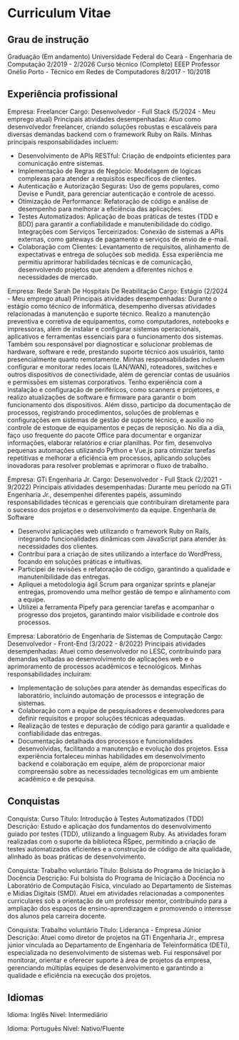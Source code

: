 # Curriculum Vitae

## Grau de instrução

Graduação (Em andamento)
Universidade Federal do Ceará - Engenharia de Computação
2/2019 - 2/2026
Curso técnico (Completo)
EEEP Professor Onélio Porto - Técnico em Redes de Computadores
8/2017 - 10/2018

## Experiência profissional

Empresa: Freelancer
Cargo: Desenvolvedor - Full Stack (5/2024 - Meu emprego atual)
Principais atividades desempenhadas: Atuo como desenvolvedor freelancer, criando
soluções robustas e escaláveis para diversas demandas backend com o framework Ruby
on Rails. Minhas principais responsabilidades incluem:
- Desenvolvimento de APIs RESTful: Criação de endpoints eficientes para comunicação entre
sistemas.
- Implementação de Regras de Negócio: Modelagem de lógicas complexas para atender a
requisitos específicos de clientes.
- Autenticação e Autorização Seguras: Uso de gems populares, como Devise e Pundit, para
gerenciar autenticação e controle de acesso.
- Otimização de Performance: Refatoração de código e análise de desempenho para
melhorar a eficiência das aplicações.
- Testes Automatizados: Aplicação de boas práticas de testes (TDD e BDD) para garantir a
confiabilidade e manutenibilidade do código.
Integrações com Serviços Terceirizados: Conexão de sistemas a APIs externas, como
gateways de pagamento e serviços de envio de e-mail.
- Colaboração com Clientes: Levantamento de requisitos, alinhamento de expectativas e
entrega de soluções sob medida.
Essa experiência me permitiu aprimorar habilidades técnicas e de comunicação,
desenvolvendo projetos que atendem a diferentes nichos e necessidades de mercado.

Empresa: Rede Sarah De Hospitais De Reabilitação
Cargo: Estágio (2/2024 - Meu emprego atual)
Principais atividades desempenhadas: Durante o estágio como técnico de informática,
desempenho diversas atividades relacionadas à manutenção e suporte técnico. Realizo
a manutenção preventiva e corretiva de equipamentos, como computadores, notebooks e
impressoras, além de instalar e configurar sistemas operacionais, aplicativos e ferramentas
essenciais para o funcionamento dos sistemas. Também sou responsável por diagnosticar e
solucionar problemas de hardware, software e rede, prestando suporte técnico aos usuários,
tanto presencialmente quanto remotamente.
Minhas responsabilidades incluem configurar e monitorar redes locais (LAN/WAN),
roteadores, switches e outros dispositivos de conectividade, além de gerenciar contas de
usuários e permissões em sistemas corporativos. Tenho experiência com a instalação e
configuração de periféricos, como scanners e projetores, e realizo atualizações de software
e firmware para garantir o bom funcionamento dos dispositivos.
Além disso, participo da documentação de processos, registrando procedimentos, soluções
de problemas e configurações em sistemas de gestão de suporte técnico, e auxilio no
controle de estoque de equipamentos e peças de reposição. No dia a dia, faço uso frequente
do pacote Office para documentar e organizar informações, elaborar relatórios e criar
planilhas.
Por fim, desenvolvo pequenas automações utilizando Python e Vue.js para otimizar tarefas
repetitivas e melhorar a eficiência em processos, aplicando soluções inovadoras para
resolver problemas e aprimorar o fluxo de trabalho.

Empresa: GTi Engenharia Jr.
Cargo: Desenvolvedor - Full Stack (2/2021 - 9/2022)
Principais atividades desempenhadas: Durante meu período na GTi Engenharia Jr.,
desempenhei diferentes papéis, assumindo responsabilidades técnicas e gerenciais que
contribuíram diretamente para o sucesso dos projetos e o desenvolvimento da equipe.
Engenharia de Software
- Desenvolvi aplicações web utilizando o framework Ruby on Rails, integrando
funcionalidades dinâmicas com JavaScript para atender às necessidades dos clientes.
- Contribuí para a criação de sites utilizando a interface do WordPress, focando em soluções
práticas e intuitivas.
- Participei de revisões e refatoração de código, garantindo a qualidade e manutenibilidade
das entregas.
- Apliquei a metodologia ágil Scrum para organizar sprints e planejar entregas, promovendo
uma melhor gestão de tempo e alinhamento com a equipe.
- Utilizei a ferramenta Pipefy para gerenciar tarefas e acompanhar o progresso dos projetos,
garantindo maior visibilidade e controle dos processos.

Empresa: Laboratório de Engenharia de Sistemas de Computação
Cargo: Desenvolvedor - Front-End (3/2022 - 8/2022)
Principais atividades desempenhadas: Atuei como desenvolvedor no LESC, contribuindo
para demandas voltadas ao desenvolvimento de aplicações web e o aprimoramento de
processos acadêmicos e tecnológicos. Minhas responsabilidades incluíram:
- Implementação de soluções para atender às demandas específicas do laboratório, incluindo
automação de processos e integração de sistemas.
- Colaboração com a equipe de pesquisadores e desenvolvedores para definir requisitos e
propor soluções técnicas adequadas.
- Realização de testes e depuração de código para garantir a qualidade e confiabilidade das
entregas.
- Documentação detalhada dos processos e funcionalidades desenvolvidas, facilitando a
manutenção e evolução dos projetos.
Essa experiência fortaleceu minhas habilidades em desenvolvimento backend e colaboração
em equipe, além de proporcionar maior compreensão sobre as necessidades tecnológicas
em um ambiente acadêmico e de pesquisa.

## Conquistas
Conquista: Curso
Título: Introdução à Testes Automatizados (TDD)
Descrição: Estudo e aplicação dos fundamentos do desenvolvimento guiado por testes
(TDD), utilizando a linguagem Ruby. As atividades foram realizadas com o suporte da
biblioteca RSpec, permitindo a criação de testes automatizados eficientes e a construção
de código de alta qualidade, alinhado às boas práticas de desenvolvimento.

Conquista: Trabalho voluntário
Título: Bolsista do Programa de Iniciação à Docência
Descrição: Fui bolsista do Programa de Iniciação à Docência no Laboratório de Computação
Física, vinculado ao Departamento de Sistemas e Mídias Digitais (SMD). Atuei em atividades
relacionadas a componentes curriculares sob a orientação de um professor mentor,
contribuindo para a ampliação dos espaços de ensino-aprendizagem e promovendo o
interesse dos alunos pela carreira docente.

Conquista: Trabalho voluntário
Título: Liderança - Empresa Júnior
Descrição: Atuei como diretor de projetos na GTi Engenharia Jr., empresa júnior
vinculada ao Departamento de Engenharia de Teleinformática (DETi), especializada no
desenvolvimento de sistemas web. Fui responsável por monitorar, orientar e oferecer suporte
à área de projetos da empresa, gerenciando múltiplas equipes de desenvolvimento e
garantindo a qualidade e eficiência na execução dos projetos.

## Idiomas
Idioma: Inglês
Nível: Intermediário

Idioma: Português
Nível: Nativo/Fluente
